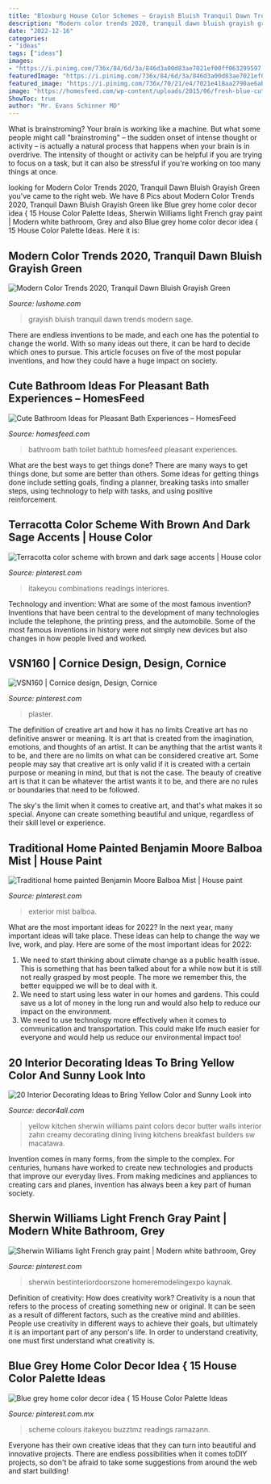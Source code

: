```yaml
---
title: "Bloxburg House Color Schemes ~ Grayish Bluish Tranquil Dawn Trends Modern Sage"
description: "Modern color trends 2020, tranquil dawn bluish grayish green"
date: "2022-12-16"
categories:
- "ideas"
tags: ["ideas"]
images:
- "https://i.pinimg.com/736x/84/6d/3a/846d3a00d83ae7021ef00ff063299597.jpg"
featuredImage: "https://i.pinimg.com/736x/84/6d/3a/846d3a00d83ae7021ef00ff063299597.jpg"
featured_image: "https://i.pinimg.com/736x/70/21/e4/7021e418aa2790ae6abcfe0cabe7c763.jpg"
image: "https://homesfeed.com/wp-content/uploads/2015/06/fresh-blue-cute-bathroom-ideas-with-bathtub-covered-with-curtain-and-toilet-and-white-vanity-units-plus-mirror-and-sink-and-tile-floor-and-wall-scones.jpg"
ShowToc: true
author: "Mr. Evans Schinner MD"
---
```



What is brainstroming?
Your brain is working like a machine. But what some people might call "brainstroming" – the sudden onset of intense thought or activity – is actually a natural process that happens when your brain is in overdrive. The intensity of thought or activity can be helpful if you are trying to focus on a task, but it can also be stressful if you're working on too many things at once.

	

		
looking for Modern Color Trends 2020, Tranquil Dawn Bluish Grayish Green you've came to the right web. We have 8 Pics about Modern Color Trends 2020, Tranquil Dawn Bluish Grayish Green like Blue grey home color decor idea { 15 House Color Palette Ideas, Sherwin Williams light French gray paint | Modern white bathroom, Grey and also Blue grey home color decor idea { 15 House Color Palette Ideas. Here it is:
		
    
## Modern Color Trends 2020, Tranquil Dawn Bluish Grayish Green

<img loading=lazy src="https://www.lushome.com/wp-content/uploads/2019/10/sage-green-pastel-in-interiors-3.jpg" onerror="this.onerror=null;this.src='https://tse1.mm.bing.net/th?id=OIP.fivGhpiM9fQl0ZVp2BYpfgAAAA&amp;pid=15.1';" alt="Modern Color Trends 2020, Tranquil Dawn Bluish Grayish Green">

_Source: lushome.com_

>grayish bluish tranquil dawn trends modern sage. 

	

There are endless inventions to be made, and each one has the potential to change the world. With so many ideas out there, it can be hard to decide which ones to pursue. This article focuses on five of the most popular inventions, and how they could have a huge impact on society.

    
## Cute Bathroom Ideas For Pleasant Bath Experiences – HomesFeed

<img loading=lazy src="https://homesfeed.com/wp-content/uploads/2015/06/fresh-blue-cute-bathroom-ideas-with-bathtub-covered-with-curtain-and-toilet-and-white-vanity-units-plus-mirror-and-sink-and-tile-floor-and-wall-scones.jpg" onerror="this.onerror=null;this.src='https://tse3.mm.bing.net/th?id=OIP.Tbu6fdK-1fhTdD5vcmc84AHaLH&amp;pid=15.1';" alt="Cute Bathroom Ideas for Pleasant Bath Experiences – HomesFeed">

_Source: homesfeed.com_

>bathroom bath toilet bathtub homesfeed pleasant experiences. 

	

What are the best ways to get things done?
There are many ways to get things done, but some are better than others. Some ideas for getting things done include setting goals, finding a planner, breaking tasks into smaller steps, using technology to help with tasks, and using positive reinforcement.

    
## Terracotta Color Scheme With Brown And Dark Sage Accents | House Color

<img loading=lazy src="https://i.pinimg.com/736x/c5/bd/3c/c5bd3cd91c354d918f1ef2f0df848079.jpg" onerror="this.onerror=null;this.src='https://tse1.mm.bing.net/th?id=OIP.pbpq0Um3wWS12ltXoqAqogHaOI&amp;pid=15.1';" alt="Terracotta color scheme with brown and dark sage accents | House color">

_Source: pinterest.com_

>itakeyou combinations readings interiores. 

	

Technology and invention: What are some of the most famous invention?
Inventions that have been central to the development of many technologies include the telephone, the printing press, and the automobile. Some of the most famous inventions in history were not simply new devices but also changes in how people lived and worked.

    
## VSN160 | Cornice Design, Design, Cornice

<img loading=lazy src="https://i.pinimg.com/736x/70/21/e4/7021e418aa2790ae6abcfe0cabe7c763.jpg" onerror="this.onerror=null;this.src='https://tse4.mm.bing.net/th?id=OIP.NNwyBTla5wpV6rWZ3aHADQHaJ3&amp;pid=15.1';" alt="VSN160 | Cornice design, Design, Cornice">

_Source: pinterest.com_

>plaster. 

	

The definition of creative art and how it has no limits
Creative art has no definitive answer or meaning. It is art that is created from the imagination, emotions, and thoughts of an artist. It can be anything that the artist wants it to be, and there are no limits on what can be considered creative art.
Some people may say that creative art is only valid if it is created with a certain purpose or meaning in mind, but that is not the case. The beauty of creative art is that it can be whatever the artist wants it to be, and there are no rules or boundaries that need to be followed.

The sky's the limit when it comes to creative art, and that's what makes it so special. Anyone can create something beautiful and unique, regardless of their skill level or experience.

    
## Traditional Home Painted Benjamin Moore Balboa Mist | House Paint

<img loading=lazy src="https://i.pinimg.com/736x/84/6d/3a/846d3a00d83ae7021ef00ff063299597.jpg" onerror="this.onerror=null;this.src='https://tse2.mm.bing.net/th?id=OIP.vjzroir0kWXdjcFO8gZ-oQAAAA&amp;pid=15.1';" alt="Traditional home painted Benjamin Moore Balboa Mist | House paint">

_Source: pinterest.com_

>exterior mist balboa. 

	

What are the most important ideas for 2022?
In the next year, many important ideas will take place. These ideas can help to change the way we live, work, and play. Here are some of the most important ideas for 2022:
1. We need to start thinking about climate change as a public health issue. This is something that has been talked about for a while now but it is still not really grasped by most people. The more we remember this, the better equipped we will be to deal with it.
2. We need to start using less water in our homes and gardens. This could save us a lot of money in the long run and would also help to reduce our impact on the environment.
3. We need to use technology more effectively when it comes to communication and transportation. This could make life much easier for everyone and would help us reduce our environmental impact too!

    
## 20 Interior Decorating Ideas To Bring Yellow Color And Sunny Look Into

<img loading=lazy src="http://www.decor4all.com/wp-content/uploads/2014/04/interior-decorating-ideas-yellow-color-paint-home-accessories-8.jpg" onerror="this.onerror=null;this.src='https://tse3.mm.bing.net/th?id=OIP.J49H_WT-ZtYERNzZcLMHhAHaK-&amp;pid=15.1';" alt="20 Interior Decorating Ideas to Bring Yellow Color and Sunny Look into">

_Source: decor4all.com_

>yellow kitchen sherwin williams paint colors decor butter walls interior zahn creamy decorating dining living kitchens breakfast builders sw macatawa. 

	

Invention comes in many forms, from the simple to the complex. For centuries, humans have worked to create new technologies and products that improve our everyday lives. From making medicines and appliances to creating cars and planes, invention has always been a key part of human society.

    
## Sherwin Williams Light French Gray Paint | Modern White Bathroom, Grey

<img loading=lazy src="https://i.pinimg.com/736x/59/1e/af/591eaf45f18af871c23249f578b5d815.jpg" onerror="this.onerror=null;this.src='https://tse4.mm.bing.net/th?id=OIP.JpBWQgJgfBY8WXrY6bNMNQHaJ3&amp;pid=15.1';" alt="Sherwin Williams light French gray paint | Modern white bathroom, Grey">

_Source: pinterest.com_

>sherwin bestinteriordoorszone homeremodelingexpo kaynak. 

	

Definition of creativity: How does creativity work?
Creativity is a noun that refers to the process of creating something new or original. It can be seen as a result of different factors, such as the creative mind and abilities. People use creativity in different ways to achieve their goals, but ultimately it is an important part of any person's life. In order to understand creativity, one must first understand what creativity is.

    
## Blue Grey Home Color Decor Idea { 15 House Color Palette Ideas

<img loading=lazy src="https://i.pinimg.com/736x/ee/aa/c8/eeaac85e11f757bb3dcfb3797d8ba283.jpg" onerror="this.onerror=null;this.src='https://tse3.mm.bing.net/th?id=OIP.GlHp1LZ8POGIhS-5qNkMCwHaNF&amp;pid=15.1';" alt="Blue grey home color decor idea { 15 House Color Palette Ideas">

_Source: pinterest.com.mx_

>scheme colours itakeyou buzztmz readings ramazann. 

	

Everyone has their own creative ideas that they can turn into beautiful and innovative projects. There are endless possibilities when it comes toDIY projects, so don't be afraid to take some suggestions from around the web and start building!

